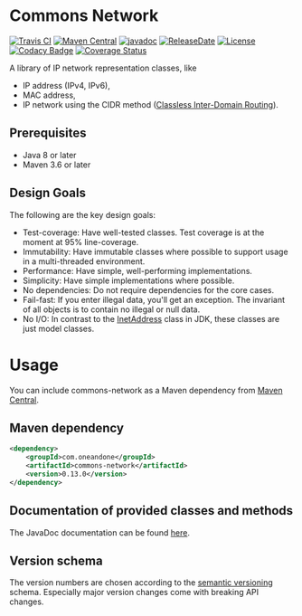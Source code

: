Commons Network
============
[![Travis CI](https://travis-ci.org/1and1/commons-network.svg?branch=master)](https://travis-ci.org/1and1/commons-network)
[![Maven Central](https://maven-badges.herokuapp.com/maven-central/com.oneandone/commons-network/badge.svg)](https://maven-badges.herokuapp.com/maven-central/com.oneandone/commons-network)
[![javadoc](https://javadoc.io/badge2/com.oneandone/commons-network/javadoc.svg)](https://javadoc.io/doc/com.oneandone/commons-network)
[![ReleaseDate](https://img.shields.io/github/release-date/1and1/commons-network)](https://github.com/1and1/commons-network/releases)
[![License](https://img.shields.io/badge/License-Apache%202.0-blue.svg)](https://opensource.org/licenses/Apache-2.0)
[![Codacy Badge](https://api.codacy.com/project/badge/Grade/1d90f8dfca404cedbc74cb9f11b702ea)](https://www.codacy.com/manual/Stephan-FuhrmannOrganization/commons-network?utm_source=github.com&amp;utm_medium=referral&amp;utm_content=1and1/commons-network&amp;utm_campaign=Badge_Grade)
[![Coverage Status](https://coveralls.io/repos/github/1and1/commons-network/badge.svg)](https://coveralls.io/github/1and1/commons-network) 


A library of IP network representation classes, like
* IP address (IPv4, IPv6),
* MAC address,
* IP network using the CIDR method ([Classless Inter-Domain Routing](https://en.wikipedia.org/wiki/Classless_Inter-Domain_Routing)).

## Prerequisites

* Java 8 or later
* Maven 3.6 or later
 
## Design Goals

The following are the key design goals:
* Test-coverage: Have well-tested classes. Test coverage is at the moment at 95% line-coverage.
* Immutability: Have immutable classes where possible to support usage in a multi-threaded environment.
* Performance: Have simple, well-performing implementations.
* Simplicity: Have simple implementations where possible.
* No dependencies: Do not require dependencies for the core cases.
* Fail-fast: If you enter illegal data, you'll get an exception. The invariant
  of all objects is to contain no illegal or null data.
* No I/O: In contrast to the [InetAddress](https://docs.oracle.com/javase/7/docs/api/java/net/InetAddress.html) class
in JDK, these classes are just model classes.

Usage
============
You can include commons-network as a Maven dependency from
[Maven Central](https://mvnrepository.com/artifact/com.oneandone/commons-network).

## Maven dependency

```xml
<dependency>
    <groupId>com.oneandone</groupId>
    <artifactId>commons-network</artifactId>
    <version>0.13.0</version>
</dependency>
```

## Documentation of provided classes and methods

The JavaDoc documentation can be found [here](https://javadoc.io/doc/com.oneandone/commons-network).

## Version schema

The version numbers are chosen according to the
[semantic versioning](https://semver.org/) schema.
Especially major version changes come with breaking API
changes.
